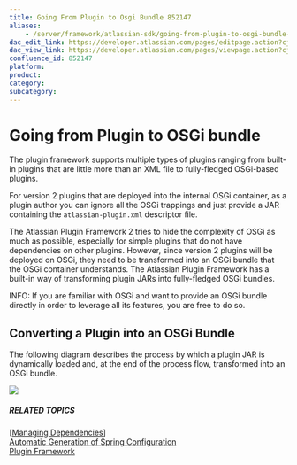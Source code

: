 ```yaml
---
title: Going From Plugin to Osgi Bundle 852147
aliases:
    - /server/framework/atlassian-sdk/going-from-plugin-to-osgi-bundle-852147.html
dac_edit_link: https://developer.atlassian.com/pages/editpage.action?cjm=wozere&pageId=852147
dac_view_link: https://developer.atlassian.com/pages/viewpage.action?cjm=wozere&pageId=852147
confluence_id: 852147
platform:
product:
category:
subcategory:
---
```

# Going from Plugin to OSGi bundle

The plugin framework supports multiple types of plugins ranging from built-in plugins that are little more than an XML file to fully-fledged OSGi-based plugins.

For version 2 plugins that are deployed into the internal OSGi container, as a plugin author you can ignore all the OSGi trappings and just provide a JAR containing the `atlassian-plugin.xml` descriptor file.

The Atlassian Plugin Framework 2 tries to hide the complexity of OSGi as much as possible, especially for simple plugins that do not have dependencies on other plugins. However, since version 2 plugins will be deployed on OSGi, they need to be transformed into an OSGi bundle that the OSGi container understands. The Atlassian Plugin Framework has a built-in way of transforming plugin JARs into fully-fledged OSGi bundles.

INFO: If you are familiar with OSGi and want to provide an OSGi bundle directly in order to leverage all its features, you are free to do so.

## Converting a Plugin into an OSGi Bundle

The following diagram describes the process by which a plugin JAR is dynamically loaded and, at the end of the process flow, transformed into an OSGi bundle.

![](/server/framework/atlassian-sdk/images/pluginosgiworkflow-50pc.png)

##### RELATED TOPICS

\[[Managing Dependencies](/server/framework/atlassian-sdk/managing-dependencies-2818370.html)\]  
[Automatic Generation of Spring Configuration](https://developer.atlassian.com/display/PLUGINFRAMEWORK/Automatic+Generation+of+Spring+Configuration)  
[Plugin Framework](https://developer.atlassian.com/display/PLUGINFRAMEWORK/Plugin+Framework)

























